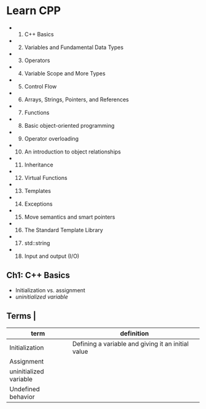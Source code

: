 # Learn CPP

- 1) C++ Basics
- 2) Variables and Fundamental Data Types
- 3) Operators
- 4) Variable Scope and More Types
- 5) Control Flow
- 6) Arrays, Strings, Pointers, and References
- 7) Functions
- 8) Basic object-oriented programming
- 9) Operator overloading
- 10) An introduction to object relationships
- 11) Inheritance
- 12) Virtual Functions
- 13) Templates
- 14) Exceptions
- 15) Move semantics and smart pointers
- 16) The Standard Template Library
- 17) std::string
- 18) Input and output (I/O)


## Ch1: C++ Basics

- Initialization vs. assignment
- *uninitialized variable*

## Terms |

|          term          |                     definition                     |
| ---------------------- | -------------------------------------------------- |
| Initialization         | Defining a variable and giving it an initial value |
| Assignment             |                                                    |
| uninitialized variable |                                                    |
| Undefined behavior     |                                                    |
